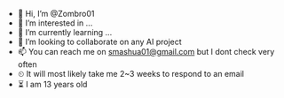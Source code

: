 - 👋 Hi, I’m @Zombro01
- 👀 I’m interested in ...
- 🌱 I’m currently learning ...
- 💞️ I’m looking to collaborate on any AI project
- 📫 You can reach me on smashua01@gmail.com but I dont check very often
- ⏲ It will most likely take me 2~3 weeks to respond to an email
- ⏳  I am 13 years old

<!---
Zombro01/Zombro01 is a ✨ special ✨ repository because its `README.md` (this file) appears on your GitHub profile.
You can click the Preview link to take a look at your changes.
--->

